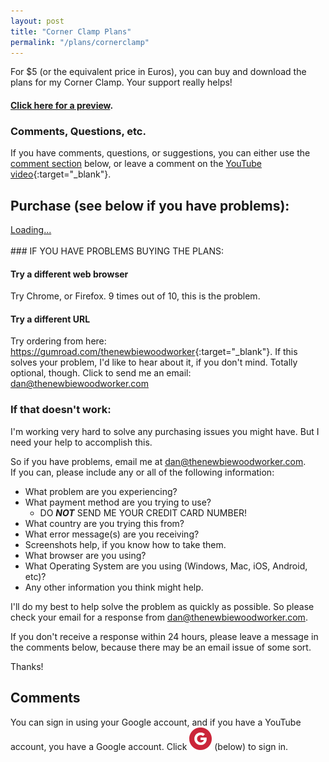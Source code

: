 ```yaml
---
layout: post
title: "Corner Clamp Plans"
permalink: "/plans/cornerclamp"
---
```


For $5 (or the equivalent price in Euros), you can buy and download the plans for my Corner Clamp. Your support really helps!

#### [Click here for a preview](/plans/cornerclamp/preview).

### Comments, Questions, etc.

If you have comments, questions, or suggestions, you can either use the [comment section](#comments) below, or leave a comment on the [YouTube video](https://youtu.be/X4BSyZuc-ak){:target="_blank"}.

## Purchase (see below if you have problems):
<script src="https://gumroad.com/js/gumroad-embed.js"></script>
<div class="gumroad-product-embed" data-gumroad-product-id="uqFKi"><a href="https://gumroad.com/l/uqFKi">Loading...</a></div>

<br/>
### IF YOU HAVE PROBLEMS BUYING THE PLANS:

#### Try a different web browser
Try Chrome, or Firefox. 9 times out of 10, this is the problem.

#### Try a different URL
Try ordering from here: <https://gumroad.com/thenewbiewoodworker>{:target="_blank"}. If this solves your problem, I'd like to hear about it, if you don't mind. Totally optional, though. Click to send me an email: <dan@thenewbiewoodworker.com>

### If that doesn't work:

I'm working very hard to solve any purchasing issues you might have. But I need your help to accomplish this.

So if you have problems, email me at <dan@thenewbiewoodworker.com>. <br/>
If you can, please include any or all of the following information:

* What problem are you experiencing?
* What payment method are you trying to use?
   * DO **_NOT_** SEND ME YOUR CREDIT CARD NUMBER!
* What country are you trying this from?
* What error message(s) are you receiving?
* Screenshots help, if you know how to take them.
* What browser are you using?
* What Operating System are you using (Windows, Mac, iOS, Android, etc)?
* Any other information you think might help.

I'll do my best to help solve the problem as quickly as possible. So please check your email for a response from dan@thenewbiewoodworker.com.

If you don't receive a response within 24 hours, please leave a message in the comments below, because there may be an email issue of some sort.

Thanks!

<a name="comments"></a>
## Comments
You can sign in using your Google account, and if you have a YouTube account, you have a Google account. Click ![the "G" icon](/assets/images/google_g_icon_36.png) (below) to sign in.
